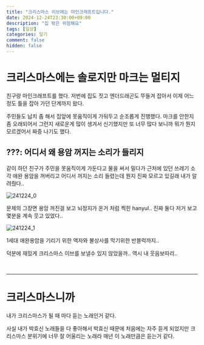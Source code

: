 ```yaml
---
title: "크리스마스 이브에는 마인크래프트입니다."
date: 2024-12-24T23:30:00+09:00
description: "집 밖은 위험해요"
tags: [일상]
categories: 일기
comment: false
hidden: false
---
```


# 크리스마스에는 솔로지만 마크는 멀티지

친구랑 마인크래프트를 했다. 저번에 집도 짓고 엔더드래곤도 뚜들겨 잡아서 이제 어느정도 틀을 잡아 가던 단계까지 왔다.

주민들도 납치 좀 해서 집앞에 못움직이게 가둬두고 순조롭게 진행했다. 마크를 안한지 좀 오래되어서 그런지 새로운게 많이 생겨서 신기했지만 또 너무 많다 보니까 뭐가 뭔지 모르겠어서 짜증 나기도 했다.

## ???: 어디서 왜 용암 꺼지는 소리가 들리지

같이 하던 친구가 주민을 못움직이게 가둔다고 물을 써서 밀다가 근처에 있던 쓰레기 소각 애완 용암을 꺼버리고 어디서 꺼지는 소리 들렸는데 뭔지 진짜 모르고 있길래 내가 알려줬다..

![241224_0](/images/241224_0.png)

문제의 그장면 용암 꺼진걸 보고 뇌정지가 온거 처럼 찍힌 hanyul.. 진짜 둘다 저거 보고 몇분을 계속 웃고 있었다..

![241224_1](/images/241224_1.png)

1세대 애완용암을 기리기 위한 액자와 불상사를 막기위한 반블럭까지..

덕분에 재밌게 크리스마스 이브를 보낼수 있지 않았을까.. 역시 내 웃음보따리..

&nbsp;

---

# 크리스마스니까

내가 크리스마스가 될 때 마다 듣는 노래인거 같다.

사실 내가 박효신 노래들을 다 좋아해서 박효신 때문에 처음에는 자주 듣게 되었지만 크리스마스 분위기에 너무 잘 어울리는 노래라 매년 이 노래만큼은 듣는거 같다.


